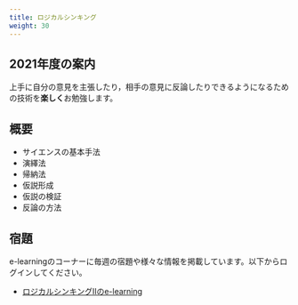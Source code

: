 ```yaml
---
title: ロジカルシンキング
weight: 30
---
```


## 2021年度の案内

上手に自分の意見を主張したり，相手の意見に反論したりできるようになるための技術を**楽しく**お勉強します。

##  概要
-  サイエンスの基本手法
-  演繹法
-  帰納法
-  仮説形成
-  仮説の検証
-  反論の方法

##  宿題

e-learningのコーナーに毎週の宿題や様々な情報を掲載しています。以下からログインしてください。

- [ロジカルシンキングIIのe-learning](https://mdcs4s.cc.yamaguchi-u.ac.jp/moodle/course/view.php?id=50910&noprocess)
